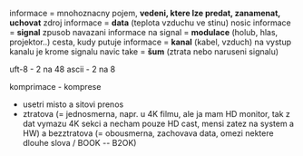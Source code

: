 informace = mnohoznacny pojem, **vedeni, ktere lze predat, zanamenat, uchovat**
zdroj informace = **data** (teplota vzduchu ve stinu)
nosic informace = **signal**
zpusob navazani informace na signal = **modulace** (holub, hlas, projektor..)
cesta, kudy putuje informace = **kanal** (kabel, vzduch)
na vystup kanalu je krome signalu navic take = **šum** (ztrata nebo naruseni signalu)

uft-8 - 2 na 48
ascii - 2 na 8

komprimace - komprese
- usetri misto a sitovi prenos
- ztratova (= jednosmerna, napr. u 4K filmu, ale ja mam HD monitor, tak z dat vymazu 4K sekci a necham pouze HD cast, mensi zatez na system a HW) a bezztratova (= obousmerna, zachovava data, omezi nektere dlouhe slova / BOOK -- B2OK)

